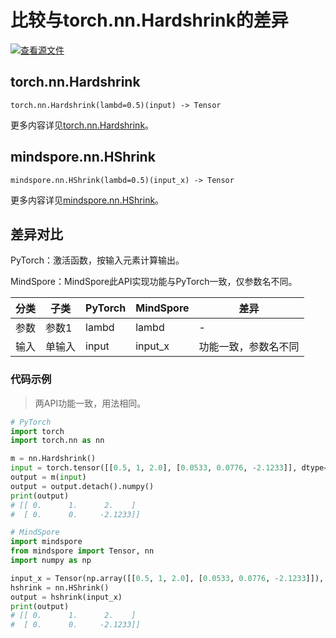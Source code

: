 # 比较与torch.nn.Hardshrink的差异

[![查看源文件](https://mindspore-website.obs.cn-north-4.myhuaweicloud.com/website-images/r2.3.2/resource/_static/logo_source.svg)](https://gitee.com/mindspore/docs/blob/r2.3.2/docs/mindspore/source_zh_cn/note/api_mapping/pytorch_diff/HShrink.md)

## torch.nn.Hardshrink

```text
torch.nn.Hardshrink(lambd=0.5)(input) -> Tensor
```

更多内容详见[torch.nn.Hardshrink](https://pytorch.org/docs/1.8.1/generated/torch.nn.Hardshrink.html)。

## mindspore.nn.HShrink

```text
mindspore.nn.HShrink(lambd=0.5)(input_x) -> Tensor
```

更多内容详见[mindspore.nn.HShrink](https://mindspore.cn/docs/zh-CN/r2.3.2/api_python/nn/mindspore.nn.HShrink.html)。

## 差异对比

PyTorch：激活函数，按输入元素计算输出。

MindSpore：MindSpore此API实现功能与PyTorch一致，仅参数名不同。

| 分类 | 子类  | PyTorch | MindSpore | 差异 |
| ---- | ----- | ------- | --------- | ---- |
| 参数 | 参数1 | lambd   | lambd     | -    |
| 输入 | 单输入 | input   | input_x     | 功能一致，参数名不同 |

### 代码示例

> 两API功能一致，用法相同。

```python
# PyTorch
import torch
import torch.nn as nn

m = nn.Hardshrink()
input = torch.tensor([[0.5, 1, 2.0], [0.0533, 0.0776, -2.1233]], dtype=torch.float32)
output = m(input)
output = output.detach().numpy()
print(output)
# [[ 0.      1.      2.    ]
#  [ 0.      0.     -2.1233]]

# MindSpore
import mindspore
from mindspore import Tensor, nn
import numpy as np

input_x = Tensor(np.array([[0.5, 1, 2.0], [0.0533, 0.0776, -2.1233]]), mindspore.float32)
hshrink = nn.HShrink()
output = hshrink(input_x)
print(output)
# [[ 0.      1.      2.    ]
#  [ 0.      0.     -2.1233]]
```
